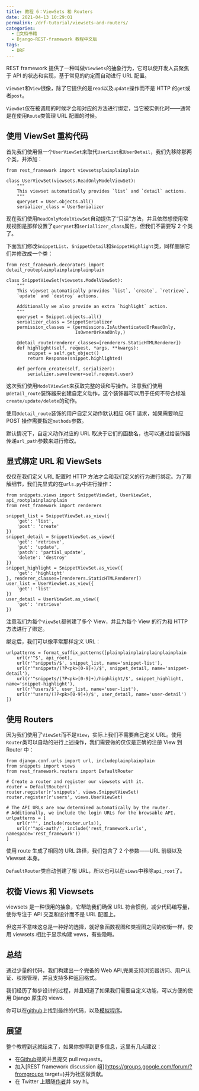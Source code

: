 ```yaml
---
title: 教程 6：ViewSets 和 Routers
date: 2021-04-13 10:29:01
permalink: /drf-tutorial/viewsets-and-routers/
categories:
  - 📖文档书籍
  - Django-REST-framework 教程中文版
tags:
  - DRF
---
```


REST framework 提供了一种叫做`ViewSets`的抽象行为，它可以使开发人员聚焦于 API 的状态和实现，基于常见的约定而自动进行 URL 配置。

`ViewSet`和`View`很像，除了它提供的是`read`以及`update`操作而不是 HTTP 的`get`或者`post`。

`ViewSet`仅在被调用的时候才会和对应的方法进行绑定，当它被实例化时——通常是在使用`Route`类管理 URL 配置的时候。

使用 ViewSet 重构代码
-------------

首先我们使用但一个`UserViewSet`来取代`UserList`和`UserDetail`，我们先移除那两个类，并添加：

    from rest_framework import viewsetsplainplainplain
    
    class UserViewSet(viewsets.ReadOnlyModelViewSet):
        """
        This viewset automatically provides `list` and `detail` actions.
        """
        queryset = User.objects.all()
        serializer_class = UserSerializer
    

现在我们使用`ReadOnlyModelViewSet`自动提供了“只读”方法，并且依然想使用常规视图是那样设置了`queryset`和`seriallizer_class`属性，但我们不需要写 2 个类了。

下面我们修改`SnippetList`、`SnippetDetail`和`SnippetHighlight`类，同样删除它们并修改成一个类：

    from rest_framework.decorators import detail_routeplainplainplainplainplain
    
    class SnippetViewSet(viewsets.ModelViewSet):
        """
        This viewset automatically provides `list`, `create`, `retrieve`,
        `update` and `destroy` actions.
    
        Additionally we also provide an extra `highlight` action.
        """
        queryset = Snippet.objects.all()
        serializer_class = SnippetSerializer
        permission_classes = (permissions.IsAuthenticatedOrReadOnly,
                              IsOwnerOrReadOnly,)
    
        @detail_route(renderer_classes=[renderers.StaticHTMLRenderer])
        def highlight(self, request, *args, **kwargs):
            snippet = self.get_object()
            return Response(snippet.highlighted)
    
        def perform_create(self, serializer):
            serializer.save(owner=self.request.user)
    

这次我们使用`ModelViewSet`来获取完整的读和写操作。注意我们使用`@detail_route`装饰器来创建自定义动作，这个装饰器可以用于任何不符合标准`create/update/delete`的动作。

使用`@detail_route`装饰的用户自定义动作默认相应 GET 请求，如果需要响应 POST 操作需要指定`methods`参数。

默认情况下，自定义动作对应的 URL 取决于它们的函数名，也可以通过给装饰器传递`url_path`参数来进行修改。

显式绑定 URL 和 ViewSets
----------------

仅仅在我们定义 URL 配置时 HTTP 方法才会和我们定义的行为进行绑定。为了理解细节，我们先显式的在`urls.py`中进行操作：

    from snippets.views import SnippetViewSet, UserViewSet, api_rootplainplainplain
    from rest_framework import renderers
    
    snippet_list = SnippetViewSet.as_view({
        'get': 'list',
        'post': 'create'
    })
    snippet_detail = SnippetViewSet.as_view({
        'get': 'retrieve',
        'put': 'update',
        'patch': 'partial_update',
        'delete': 'destroy'
    })
    snippet_highlight = SnippetViewSet.as_view({
        'get': 'highlight'
    }, renderer_classes=[renderers.StaticHTMLRenderer])
    user_list = UserViewSet.as_view({
        'get': 'list'
    })
    user_detail = UserViewSet.as_view({
        'get': 'retrieve'
    })
    

注意我们为每个`ViewSet`都创建了多个 View，并且为每个 View 的行为和 HTTP 方法进行了绑定。

绑定后，我们可以像平常那样定义 URL：

    urlpatterns = format_suffix_patterns([plainplainplainplainplainplain
        url(r'^$', api_root),
        url(r'^snippets/$', snippet_list, name='snippet-list'),
        url(r'^snippets/(?P<pk>[0-9]+)/$', snippet_detail, name='snippet-detail'),
        url(r'^snippets/(?P<pk>[0-9]+)/highlight/$', snippet_highlight, name='snippet-highlight'),
        url(r'^users/$', user_list, name='user-list'),
        url(r'^users/(?P<pk>[0-9]+)/$', user_detail, name='user-detail')
    ])
    

使用 Routers
---------

因为我们使用了`ViewSet`而不是`View`，实际上我们不需要自己定义 URL。使用`Router`类可以自动的进行上述操作，我们需要做的仅仅是正确的注册 View 到 Router 中：

    from django.conf.urls import url, includeplainplainplain
    from snippets import views
    from rest_framework.routers import DefaultRouter
    
    # Create a router and register our viewsets with it.
    router = DefaultRouter()
    router.register(r'snippets', views.SnippetViewSet)
    router.register(r'users', views.UserViewSet)
    
    # The API URLs are now determined automatically by the router.
    # Additionally, we include the login URLs for the browsable API.
    urlpatterns = [
        url(r'^', include(router.urls)),
        url(r'^api-auth/', include('rest_framework.urls', namespace='rest_framework'))
    ]
    

使用 route 生成了相同的 URL 路径，我们包含了 2 个参数——URL 前缀以及 Viewset 本身。

`DefaultRouter`类自动创建了根 URL，所以也可以在`views`中移除`api_root`了。

权衡 Views 和 Viewsets
----------------

viewsets 是一种很用的抽象，它帮助我们确保 URL 符合惯例，减少代码编写量，使你专注于 API 交互和设计而不是 URL 配置上。

但这并不意味这总是一种好的选择，就好象函数视图和类视图之间的权衡一样，使用 viewsets 相比于显示构建 vews，有些隐晦。

总结
--

通过少量的代码，我们构建出一个完备的 Web API,完美支持浏览器访问、用户认证、权限管理，并且支持多种返回格式。

我们经历了每步设计的过程，并且知道了如果我们需要自定义功能，可以方便的使用 Django 原生的 views.

你可以在[github](https://github.com/tomchristie/rest-framework-tutorial)上找到最终的代码，以及[模拟程序](http://restframework.herokuapp.com/)。

展望
--

整个教程到这就结束了，如果你想得到更多信息，这里有几点建议：

*   在[Github](https://github.com/tomchristie/django-rest-framework)提问并且提交 pull requests。
*   加入[REST framework discussion 组](https://groups.google.com/forum/?fromgroups target=)并为社区做贡献。
*   在 Twitter 上跟随[作者](https://twitter.com/_tomchristie)并 say hi。